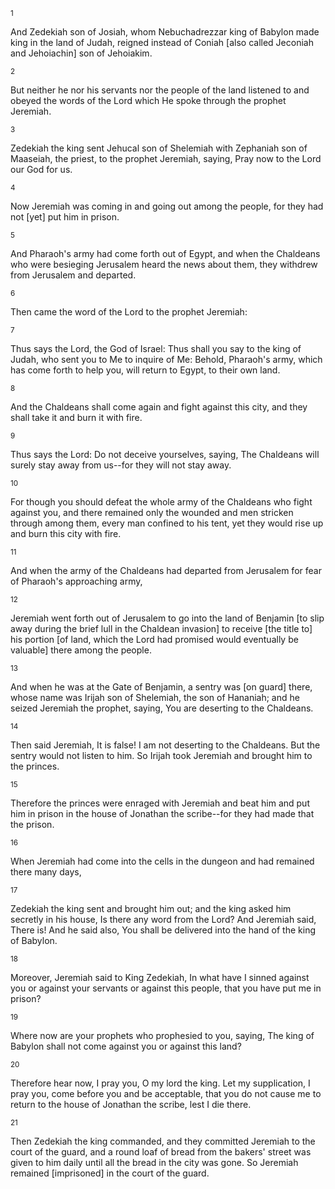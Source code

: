 <sup>1</sup> 

And Zedekiah son of Josiah, whom Nebuchadrezzar king of Babylon made king in the land of Judah, reigned instead of Coniah [also called Jeconiah and Jehoiachin] son of Jehoiakim. 

<sup>2</sup> 

But neither he nor his servants nor the people of the land listened to and obeyed the words of the Lord which He spoke through the prophet Jeremiah. 

<sup>3</sup> 

Zedekiah the king sent Jehucal son of Shelemiah with Zephaniah son of Maaseiah, the priest, to the prophet Jeremiah, saying, Pray now to the Lord our God for us. 

<sup>4</sup> 

Now Jeremiah was coming in and going out among the people, for they had not [yet] put him in prison. 

<sup>5</sup> 

And Pharaoh's army had come forth out of Egypt, and when the Chaldeans who were besieging Jerusalem heard the news about them, they withdrew from Jerusalem and departed. 

<sup>6</sup> 

Then came the word of the Lord to the prophet Jeremiah: 

<sup>7</sup> 

Thus says the Lord, the God of Israel: Thus shall you say to the king of Judah, who sent you to Me to inquire of Me: Behold, Pharaoh's army, which has come forth to help you, will return to Egypt, to their own land. 

<sup>8</sup> 

And the Chaldeans shall come again and fight against this city, and they shall take it and burn it with fire. 

<sup>9</sup> 

Thus says the Lord: Do not deceive yourselves, saying, The Chaldeans will surely stay away from us--for they will not stay away. 

<sup>10</sup> 

For though you should defeat the whole army of the Chaldeans who fight against you, and there remained only the wounded and men stricken through among them, every man confined to his tent, yet they would rise up and burn this city with fire. 

<sup>11</sup> 

And when the army of the Chaldeans had departed from Jerusalem for fear of Pharaoh's approaching army, 

<sup>12</sup> 

Jeremiah went forth out of Jerusalem to go into the land of Benjamin [to slip away during the brief lull in the Chaldean invasion] to receive [the title to] his portion [of land, which the Lord had promised would eventually be valuable] there among the people. 

<sup>13</sup> 

And when he was at the Gate of Benjamin, a sentry was [on guard] there, whose name was Irijah son of Shelemiah, the son of Hananiah; and he seized Jeremiah the prophet, saying, You are deserting to the Chaldeans. 

<sup>14</sup> 

Then said Jeremiah, It is false! I am not deserting to the Chaldeans. But the sentry would not listen to him. So Irijah took Jeremiah and brought him to the princes. 

<sup>15</sup> 

Therefore the princes were enraged with Jeremiah and beat him and put him in prison in the house of Jonathan the scribe--for they had made that the prison. 

<sup>16</sup> 

When Jeremiah had come into the cells in the dungeon and had remained there many days, 

<sup>17</sup> 

Zedekiah the king sent and brought him out; and the king asked him secretly in his house, Is there any word from the Lord? And Jeremiah said, There is! And he said also, You shall be delivered into the hand of the king of Babylon. 

<sup>18</sup> 

Moreover, Jeremiah said to King Zedekiah, In what have I sinned against you or against your servants or against this people, that you have put me in prison? 

<sup>19</sup> 

Where now are your prophets who prophesied to you, saying, The king of Babylon shall not come against you or against this land? 

<sup>20</sup> 

Therefore hear now, I pray you, O my lord the king. Let my supplication, I pray you, come before you and be acceptable, that you do not cause me to return to the house of Jonathan the scribe, lest I die there. 

<sup>21</sup> 

Then Zedekiah the king commanded, and they committed Jeremiah to the court of the guard, and a round loaf of bread from the bakers' street was given to him daily until all the bread in the city was gone. So Jeremiah remained [imprisoned] in the court of the guard.